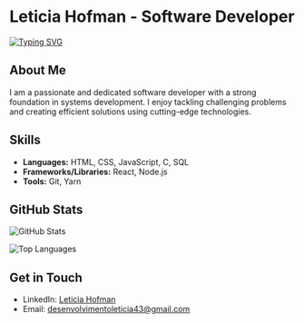 
# Leticia Hofman - Software Developer

[![Typing SVG](https://readme-typing-svg.demolab.com?font=Edu+SA+Beginner&size=30&pause=1&color=read&center=true&multiline=true&repeat=false&width=600&height=100&lines=Hello%2C+my+name+is+Leticia+Hofman;I'm+a+Software+Developer)](https://git.io/typing-svg)

## About Me

I am a passionate and dedicated software developer with a strong foundation in systems development. I enjoy tackling challenging problems and creating efficient solutions using cutting-edge technologies.

## Skills

- **Languages:** HTML, CSS, JavaScript, C, SQL
- **Frameworks/Libraries:** React, Node.js
- **Tools:** Git, Yarn

## GitHub Stats

![GitHub Stats](https://github-readme-stats.vercel.app/api?username=lehhofman&show_icons=true&theme=radical)

![Top Languages](https://github-readme-stats.vercel.app/api/top-langs/?username=lehhofman&layout=compact&theme=radical)

## Get in Touch

- LinkedIn: [Leticia Hofman](https://www.linkedin.com/in/leticiahofman/)
- Email: desenvolvimentoleticia43@gmail.com
